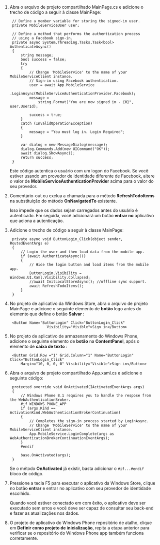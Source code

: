 
1. Abra o arquivo de projeto compartilhado MainPage.cs e adicione o trecho de código a seguir à classe MainPage:
    
        // Define a member variable for storing the signed-in user. 
        private MobileServiceUser user;

        // Define a method that performs the authentication process
        // using a Facebook sign-in. 
        private async System.Threading.Tasks.Task<bool> AuthenticateAsync()
        {
            string message;
            bool success = false;
            try
            {
                // Change 'MobileService' to the name of your MobileServiceClient instance.
                // Sign-in using Facebook authentication.
                user = await App.MobileService
                    .LoginAsync(MobileServiceAuthenticationProvider.Facebook);
                message =
                    string.Format("You are now signed in - {0}", user.UserId);

                success = true;
            }
            catch (InvalidOperationException)
            {
                message = "You must log in. Login Required";
            }

            var dialog = new MessageDialog(message);
            dialog.Commands.Add(new UICommand("OK"));
            await dialog.ShowAsync();
            return success;
        }

    Este código autentica o usuário com um logon do Facebook. Se você estiver usando um provedor de identidade diferente de Facebook, altere o valor de **MobileServiceAuthenticationProvider** acima para o valor do seu provedor.

3. Comentário-out ou exclua a chamada para o método **RefreshTodoItems** na substituição do método **OnNavigatedTo** existente.

    Isso impede que os dados sejam carregados antes do usuário é autenticado. Em seguida, você adicionará um botão **entrar no** aplicativo que aciona a autenticação.

4. Adicione o trecho de código a seguir à classe MainPage:

        private async void ButtonLogin_Click(object sender, RoutedEventArgs e)
        {
            // Login the user and then load data from the mobile app.
            if (await AuthenticateAsync())
            {
                // Hide the login button and load items from the mobile app.
                ButtonLogin.Visibility = Windows.UI.Xaml.Visibility.Collapsed;
                //await InitLocalStoreAsync(); //offline sync support.
                await RefreshTodoItems();
            }
        }
        
5. No projeto de aplicativo da Windows Store, abra o arquivo de projeto MainPage e adicione o seguinte elemento de **botão** logo antes do elemento que define o botão **Salvar** :

        <Button Name="ButtonLogin" Click="ButtonLogin_Click" 
                        Visibility="Visible">Sign in</Button>

6. No projeto de aplicativo de armazenamento do Windows Phone, adicione o seguinte elemento de **botão** na **ContentPanel**, após o elemento de **caixa de texto** :

        <Button Grid.Row ="1" Grid.Column="1" Name="ButtonLogin" Click="ButtonLogin_Click" 
            Margin="10, 0, 0, 0" Visibility="Visible">Sign in</Button>

8. Abra o arquivo de projeto compartilhado App.xaml.cs e adicione o seguinte código:

        protected override void OnActivated(IActivatedEventArgs args)
        {
            // Windows Phone 8.1 requires you to handle the respose from the WebAuthenticationBroker.
            #if WINDOWS_PHONE_APP
            if (args.Kind == ActivationKind.WebAuthenticationBrokerContinuation)
            {
                // Completes the sign-in process started by LoginAsync.
                // Change 'MobileService' to the name of your MobileServiceClient instance. 
                App.MobileService.LoginComplete(args as WebAuthenticationBrokerContinuationEventArgs);
            }
            #endif

            base.OnActivated(args);
        }

    Se o método **OnActivated** já existir, basta adicionar o `#if...#endif` bloco de código.

9. Pressione a tecla F5 para executar o aplicativo da Windows Store, clique no botão **entrar** e entrar no aplicativo com seu provedor de identidade escolhido. 

    Quando você estiver conectado em com êxito, o aplicativo deve ser executado sem erros e você deve ser capaz de consultar seu back-end e fazer as atualizações nos dados.

10. O projeto de aplicativo do Windows Phone repositório de atalho, clique em **Definir como projeto de inicialização**, repita a etapa anterior para verificar se o repositório do Windows Phone app também funciona corretamente.  

 